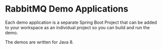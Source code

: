 # RabbitMQ Demo Applications

Each demo application is a separate Spring Boot Project that can be added to your workspace as an individual project so you can build and run the demo.

The demos are written for Java 8.
